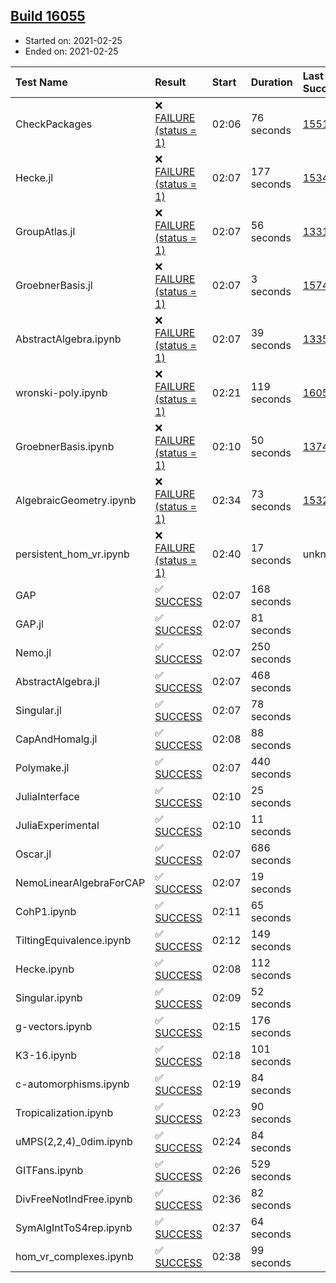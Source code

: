 ## [Build 16055](https://oscarci.mathematik.uni-kl.de/job/oscar/16055/)

* Started on: 2021-02-25
* Ended on: 2021-02-25

| Test Name    | Result | Start | Duration | Last Success | First Failure |
|:-------------|:-------|:------|:---------|:-------------|:--------------|
| CheckPackages | ❌ [FAILURE (status = 1)](https://oscarci.mathematik.uni-kl.de/job/oscar/16055/artifact/logs/build-16055/CheckPackages.log) | 02:06 | 76 seconds | [15514](https://oscarci.mathematik.uni-kl.de/job/oscar/15514/) | [15515](https://oscarci.mathematik.uni-kl.de/job/oscar/15515/) |
| Hecke.jl | ❌ [FAILURE (status = 1)](https://oscarci.mathematik.uni-kl.de/job/oscar/16055/artifact/logs/build-16055/Hecke.jl.log) | 02:07 | 177 seconds | [15344](https://oscarci.mathematik.uni-kl.de/job/oscar/15344/) | [15348](https://oscarci.mathematik.uni-kl.de/job/oscar/15348/) |
| GroupAtlas.jl | ❌ [FAILURE (status = 1)](https://oscarci.mathematik.uni-kl.de/job/oscar/16055/artifact/logs/build-16055/GroupAtlas.jl.log) | 02:07 | 56 seconds | [13311](https://oscarci.mathematik.uni-kl.de/job/oscar/13311/) | [13312](https://oscarci.mathematik.uni-kl.de/job/oscar/13312/) |
| GroebnerBasis.jl | ❌ [FAILURE (status = 1)](https://oscarci.mathematik.uni-kl.de/job/oscar/16055/artifact/logs/build-16055/GroebnerBasis.jl.log) | 02:07 | 3 seconds | [15745](https://oscarci.mathematik.uni-kl.de/job/oscar/15745/) | [15746](https://oscarci.mathematik.uni-kl.de/job/oscar/15746/) |
| AbstractAlgebra.ipynb | ❌ [FAILURE (status = 1)](https://oscarci.mathematik.uni-kl.de/job/oscar/16055/artifact/logs/build-16055/AbstractAlgebra.ipynb.log) | 02:07 | 39 seconds | [13355](https://oscarci.mathematik.uni-kl.de/job/oscar/13355/) | [13356](https://oscarci.mathematik.uni-kl.de/job/oscar/13356/) |
| wronski-poly.ipynb | ❌ [FAILURE (status = 1)](https://oscarci.mathematik.uni-kl.de/job/oscar/16055/artifact/logs/build-16055/wronski-poly.ipynb.log) | 02:21 | 119 seconds | [16054](https://oscarci.mathematik.uni-kl.de/job/oscar/16054/) | [16055](https://oscarci.mathematik.uni-kl.de/job/oscar/16055/) |
| GroebnerBasis.ipynb | ❌ [FAILURE (status = 1)](https://oscarci.mathematik.uni-kl.de/job/oscar/16055/artifact/logs/build-16055/GroebnerBasis.ipynb.log) | 02:10 | 50 seconds | [13748](https://oscarci.mathematik.uni-kl.de/job/oscar/13748/) | [13749](https://oscarci.mathematik.uni-kl.de/job/oscar/13749/) |
| AlgebraicGeometry.ipynb | ❌ [FAILURE (status = 1)](https://oscarci.mathematik.uni-kl.de/job/oscar/16055/artifact/logs/build-16055/AlgebraicGeometry.ipynb.log) | 02:34 | 73 seconds | [15322](https://oscarci.mathematik.uni-kl.de/job/oscar/15322/) | [15323](https://oscarci.mathematik.uni-kl.de/job/oscar/15323/) |
| persistent_hom_vr.ipynb | ❌ [FAILURE (status = 1)](https://oscarci.mathematik.uni-kl.de/job/oscar/16055/artifact/logs/build-16055/persistent_hom_vr.ipynb.log) | 02:40 | 17 seconds | unknown | unknown |
| GAP | ✅ [SUCCESS](https://oscarci.mathematik.uni-kl.de/job/oscar/16055/artifact/logs/build-16055/GAP.log) | 02:07 | 168 seconds |  |  |
| GAP.jl | ✅ [SUCCESS](https://oscarci.mathematik.uni-kl.de/job/oscar/16055/artifact/logs/build-16055/GAP.jl.log) | 02:07 | 81 seconds |  |  |
| Nemo.jl | ✅ [SUCCESS](https://oscarci.mathematik.uni-kl.de/job/oscar/16055/artifact/logs/build-16055/Nemo.jl.log) | 02:07 | 250 seconds |  |  |
| AbstractAlgebra.jl | ✅ [SUCCESS](https://oscarci.mathematik.uni-kl.de/job/oscar/16055/artifact/logs/build-16055/AbstractAlgebra.jl.log) | 02:07 | 468 seconds |  |  |
| Singular.jl | ✅ [SUCCESS](https://oscarci.mathematik.uni-kl.de/job/oscar/16055/artifact/logs/build-16055/Singular.jl.log) | 02:07 | 78 seconds |  |  |
| CapAndHomalg.jl | ✅ [SUCCESS](https://oscarci.mathematik.uni-kl.de/job/oscar/16055/artifact/logs/build-16055/CapAndHomalg.jl.log) | 02:08 | 88 seconds |  |  |
| Polymake.jl | ✅ [SUCCESS](https://oscarci.mathematik.uni-kl.de/job/oscar/16055/artifact/logs/build-16055/Polymake.jl.log) | 02:07 | 440 seconds |  |  |
| JuliaInterface | ✅ [SUCCESS](https://oscarci.mathematik.uni-kl.de/job/oscar/16055/artifact/logs/build-16055/JuliaInterface.log) | 02:10 | 25 seconds |  |  |
| JuliaExperimental | ✅ [SUCCESS](https://oscarci.mathematik.uni-kl.de/job/oscar/16055/artifact/logs/build-16055/JuliaExperimental.log) | 02:10 | 11 seconds |  |  |
| Oscar.jl | ✅ [SUCCESS](https://oscarci.mathematik.uni-kl.de/job/oscar/16055/artifact/logs/build-16055/Oscar.jl.log) | 02:07 | 686 seconds |  |  |
| NemoLinearAlgebraForCAP | ✅ [SUCCESS](https://oscarci.mathematik.uni-kl.de/job/oscar/16055/artifact/logs/build-16055/NemoLinearAlgebraForCAP.log) | 02:07 | 19 seconds |  |  |
| CohP1.ipynb | ✅ [SUCCESS](https://oscarci.mathematik.uni-kl.de/job/oscar/16055/artifact/logs/build-16055/CohP1.ipynb.log) | 02:11 | 65 seconds |  |  |
| TiltingEquivalence.ipynb | ✅ [SUCCESS](https://oscarci.mathematik.uni-kl.de/job/oscar/16055/artifact/logs/build-16055/TiltingEquivalence.ipynb.log) | 02:12 | 149 seconds |  |  |
| Hecke.ipynb | ✅ [SUCCESS](https://oscarci.mathematik.uni-kl.de/job/oscar/16055/artifact/logs/build-16055/Hecke.ipynb.log) | 02:08 | 112 seconds |  |  |
| Singular.ipynb | ✅ [SUCCESS](https://oscarci.mathematik.uni-kl.de/job/oscar/16055/artifact/logs/build-16055/Singular.ipynb.log) | 02:09 | 52 seconds |  |  |
| g-vectors.ipynb | ✅ [SUCCESS](https://oscarci.mathematik.uni-kl.de/job/oscar/16055/artifact/logs/build-16055/g-vectors.ipynb.log) | 02:15 | 176 seconds |  |  |
| K3-16.ipynb | ✅ [SUCCESS](https://oscarci.mathematik.uni-kl.de/job/oscar/16055/artifact/logs/build-16055/K3-16.ipynb.log) | 02:18 | 101 seconds |  |  |
| c-automorphisms.ipynb | ✅ [SUCCESS](https://oscarci.mathematik.uni-kl.de/job/oscar/16055/artifact/logs/build-16055/c-automorphisms.ipynb.log) | 02:19 | 84 seconds |  |  |
| Tropicalization.ipynb | ✅ [SUCCESS](https://oscarci.mathematik.uni-kl.de/job/oscar/16055/artifact/logs/build-16055/Tropicalization.ipynb.log) | 02:23 | 90 seconds |  |  |
| uMPS(2,2,4)_0dim.ipynb | ✅ [SUCCESS](https://oscarci.mathematik.uni-kl.de/job/oscar/16055/artifact/logs/build-16055/uMPS-2-2-4-_0dim.ipynb.log) | 02:24 | 84 seconds |  |  |
| GITFans.ipynb | ✅ [SUCCESS](https://oscarci.mathematik.uni-kl.de/job/oscar/16055/artifact/logs/build-16055/GITFans.ipynb.log) | 02:26 | 529 seconds |  |  |
| DivFreeNotIndFree.ipynb | ✅ [SUCCESS](https://oscarci.mathematik.uni-kl.de/job/oscar/16055/artifact/logs/build-16055/DivFreeNotIndFree.ipynb.log) | 02:36 | 82 seconds |  |  |
| SymAlgIntToS4rep.ipynb | ✅ [SUCCESS](https://oscarci.mathematik.uni-kl.de/job/oscar/16055/artifact/logs/build-16055/SymAlgIntToS4rep.ipynb.log) | 02:37 | 64 seconds |  |  |
| hom_vr_complexes.ipynb | ✅ [SUCCESS](https://oscarci.mathematik.uni-kl.de/job/oscar/16055/artifact/logs/build-16055/hom_vr_complexes.ipynb.log) | 02:38 | 99 seconds |  |  |
